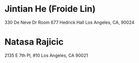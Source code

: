 # Jintian He (Froide Lin)
330 De Neve Dr Room 677
Hedrick Hall
Los Angeles, CA, 90024

# Natasa Rajicic
2135 E 7th Pl, #10
Los Angeles, CA 90021
